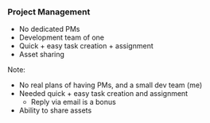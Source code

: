 ### Project Management

* <!-- .element: class="fragment" --> No dedicated PMs
* <!-- .element: class="fragment" --> Development team of one
* <!-- .element: class="fragment" --> Quick + easy task creation + assignment
* <!-- .element: class="fragment" --> Asset sharing

Note:

* No real plans of having PMs, and a small dev team (me)
* Needed quick + easy task creation and assignment
    - Reply via email is a bonus
* Ability to share assets
